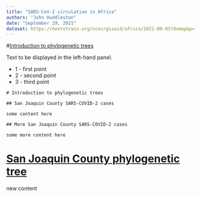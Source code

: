 ```yaml
---
title: "SARS-CoV-2 circulation in Africa"
authors: "John Huddleston"
date: "September 29, 2021"
dataset: https://nextstrain.org/ncov/gisaid/africa/2021-09-03?d=map&p=full
---
```


#[Introduction to phylogenetic trees](https://nextstrain.org/ncov/gisaid/africa/2021-09-03?d=map&p=full)

Text to be displayed in the left-hand panel.

- 1 - first point
- 2 - second point
- 3 - third point

```auspiceMainDisplayMarkdown
# Introduction to phylogenetic trees

## San Joaquin County SARS-COVID-2 cases

some content here

## More San Joaquin County SARS-COVID-2 cases

some more content here
```

# [San Joaquin County phylogenetic tree](https://nextstrain.org/fetch/backend.czgenepi.org/v2/orgs/9/pathogens/SC2/auspice/access/eyJ0cmVlX2lkIjogNzAyNzQsICJ1c2VyX2lkIjogMjI4LCAiZXhwaXJ5IjogIjIwMjItMTAtMjJUMTQ6NDk6MTEuNTg3Mjg0KzAwOjAwIn0=.d587c15bdc8103419afb23f6d6659bda3e4f93ccc9568f8362000baeb929e52ba33015fe812c09be3fe81f281c59481a6faf1b9ad14e6f0cfba715df1fd6da63)

new content

